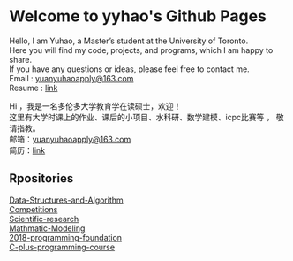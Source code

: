 # Welcome to yyhao's Github Pages

Hello, I am Yuhao, a Master’s student at the University of Toronto.  
Here you will find my code, projects, and programs, which I am happy to share.  
If you have any questions or ideas, please feel free to contact me.     
Email : yuanyuhaoapply@163.com  
Resume : [link](https://github.com/yyhaos/yyhaos.github.io/raw/refs/heads/master/resume/.latex/YuhaosResume.pdf)

Hi ，我是一名多伦多大学教育学在读硕士，欢迎！  
这里有大学时课上的作业、课后的小项目、水科研、数学建模、icpc比赛等 ， 敬请指教。  
邮箱：yuanyuhaoapply@163.com  
简历：[link](https://github.com/yyhaos/yyhaos.github.io/raw/refs/heads/master/resume/.latex/YuhaosResume.pdf)

## Rpositories  

 [Data-Structures-and-Algorithm](https://github.com/yyhaos/Data-Structures-and-Algorithms)  
 [Competitions](https://github.com/yyhaos/Competitions)  
 [Scientific-research](https://github.com/yyhaos/Scientific-research)  
 [Mathmatic-Modeling](https://github.com/yyhaos/Mathmatic-Modeling)  
 [2018-programming-foundation](https://github.com/yyhaos/2018-programming-foundation)  
 [C-plus-programming-course](https://github.com/yyhaos/C-plus-programming-course)  
